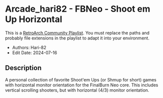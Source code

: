 # Arcade_hari82 - FBNeo - Shoot em Up Horizontal

This is a [RetroArch Community
Playlist](https://github.com/thingsiplay/retroarch-community-playlists). You must
replace the paths and probably file extensions in the playlist to adapt it into
your environment.

- Authors: Hari-82
- Edit Date: 2024-07-16

## Description

A personal collection of favorite Shoot'em Ups (or Shmup for short) games with
horizontal monitor orientation for the FinalBurn Neo core. This includes
vertical scrolling shooters, but with horizontal (4/3) monitor orientation.
